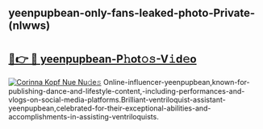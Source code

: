 ## yeenpupbean-only-fans​-leaked-photo​-Private-(nlwws)


# <h2><a href="https://mediaupload.pro?title=yeenpupbean&ref=git">🔗👉 🔴 yeenpupbean-P𝚑ot𝚘𝚜-V𝚒d𝚎o</a></h2>

[![Corinna Kopf Nue Nu𝚍e𝚜](https://i.imgur.com/0qMVB7G.gif)](https://mediaupload.pro?title=yeenpupbean&ref=git)
Online-influencer-yeenpupbean,known-for-publishing-dance-and-lifestyle-content,-including-performances-and-vlogs-on-social-media-platforms.Brilliant-ventriloquist-assistant-yeenpupbean,celebrated-for-their-exceptional-abilities-and-accomplishments-in-assisting-ventriloquists.  